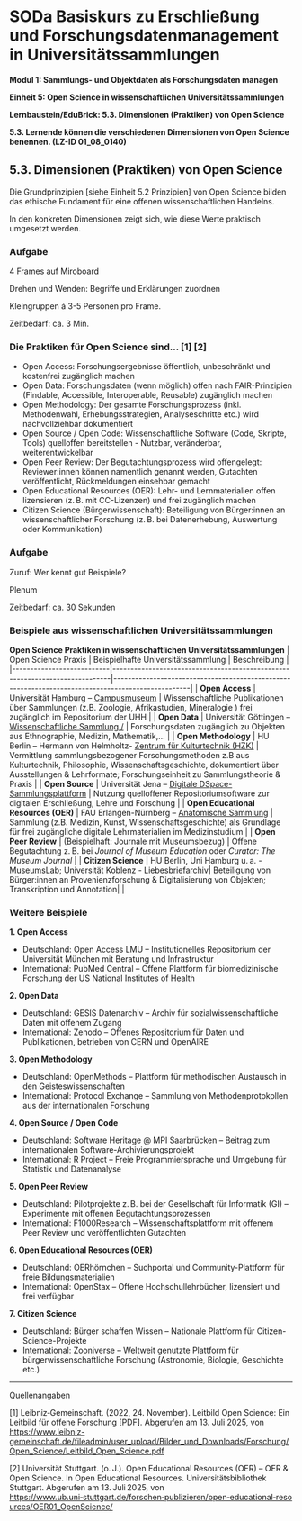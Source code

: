 <!--

author: Canan Hastik 
author: 
email:    
version:  v1
language: DE
lizenz: cc by
modultitel: Modul 1, Teil 1: Sammlungs- und Objektdaten als Forschungsdaten managen
eineit: 5
einheitstitel: Open Science in wissenschaftlichen Universitätssammlungen
lernziele:
* Lernende können Kodizes und Leitlinen zur Guten Wissenschaftlichen Praxis benennen. (LZ-ID 05\_011\_1031)

icon:     https://raw.githubusercontent.com/chastik/Beratung_Dateityp_Bild/refs/heads/main/SODa-Logo_full.svg
link:     https://raw.githubusercontent.com/chastik/Beratung/refs/heads/main/soda.css

comment:  WissKi SODA OERs

-->

# SODa Basiskurs zu Erschließung und Forschungsdatenmanagement in Universitätssammlungen

**Modul 1: Sammlungs- und Objektdaten als Forschungsdaten managen**

**Einheit 5: Open Science in wissenschaftlichen Universitätssammlungen**

**Lernbaustein/EduBrick: 5.3. Dimensionen (Praktiken) von Open Science**

**5.3. Lernende können die verschiedenen Dimensionen von Open Science benennen. (LZ-ID 01\_08\_0140)**


## 5.3. Dimensionen (Praktiken) von Open Science

Die Grundprinzipien [siehe Einheit 5.2 Prinzipien] von Open Science bilden das ethische Fundament für eine offenen wissenschaftlichen Handelns. 

In den konkreten Dimensionen zeigt sich, wie diese Werte praktisch umgesetzt werden.

### Aufgabe

4 Frames auf Miroboard 

Drehen und Wenden: Begriffe und Erklärungen zuordnen 

Kleingruppen á 3-5 Personen pro Frame.

Zeitbedarf: ca. 3 Min.

### Die Praktiken für Open Science sind... [1] [2]

* Open Access: Forschungsergebnisse öffentlich, unbeschränkt und kostenfrei zugänglich machen 
* Open Data: Forschungsdaten (wenn möglich) offen nach FAIR-Prinzipien (Findable, Accessible, Interoperable, Reusable) zugänglich machen 
* Open Methodology: Der gesamte Forschungsprozess (inkl. Methodenwahl, Erhebungsstrategien, Analyseschritte etc.) wird nachvollziehbar dokumentiert
* Open Source / Open Code: Wissenschaftliche Software (Code, Skripte, Tools) quelloffen bereitstellen - Nutzbar, veränderbar, weiterentwickelbar 
* Open Peer Review: Der Begutachtungsprozess wird offengelegt: Reviewer:innen können namentlich genannt werden, Gutachten veröffentlicht, Rückmeldungen einsehbar gemacht 
* Open Educational Resources (OER): Lehr- und Lernmaterialien offen lizensieren (z. B. mit CC-Lizenzen) und frei zugänglich machen 
* Citizen Science (Bürgerwissenschaft): Beteiligung von Bürger:innen an wissenschaftlicher Forschung (z. B. bei Datenerhebung, Auswertung oder Kommunikation) 


### Aufgabe

Zuruf: Wer kennt gut Beispiele?

Plenum

Zeitbedarf: ca. 30 Sekunden


### Beispiele aus wissenschaftlichen Universitätssammlungen

**Open Science Praktiken in wissenschaftlichen Universitätssammlungen**
| Open Science Praxis       | Beispielhafte Universitätssammlung                                         | Beschreibung                                                                                      |
|---------------------------|-----------------------------------------------------------------------------|---------------------------------------------------------------------------------------------------|
| **Open Access**           | Universität Hamburg – [Campusmuseum](https://www.campusmuseum.uni-hamburg.de/) | Wissenschaftliche Publikationen über Sammlungen (z.B. Zoologie, Afrikastudien, Mineralogie ) frei zugänglich im Repositorium der UHH         |
| **Open Data**             | Universität Göttingen – [Wissenschaftliche Sammlung /](https://sammlungen.uni-goettingen.de/)                          | Forschungsdaten zugänglich zu Objekten aus Ethnographie, Medizin, Mathematik,...  |
| **Open Methodology**      | HU Berlin – Hermann von Helmholtz- [Zentrum für Kulturtechnik (HZK)](https://www.kulturtechnik.hu-berlin.de/)        | Vermittlung sammlungsbezogener Forschungsmethoden z.B aus Kulturtechnik, Philosophie, Wissenschaftsgeschichte, dokumentiert über Ausstellungen & Lehrformate; Forschungseinheit zu Sammlungstheorie & Praxis  |
| **Open Source**           | Universität Jena – [Digitale DSpace-Sammlungsplattform](https://sammlungen.uni-jena.de/)         | Nutzung quelloffener Repositoriumsoftware zur digitalen Erschließung, Lehre und Forschung                        |
| **Open Educational Resources (OER)** | FAU Erlangen-Nürnberg – [Anatomische Sammlung](https://www.sammlungen.fau.de/)  | Sammlung (z.B. Medizin, Kunst, Wissenschaftsgeschichte) als Grundlage für frei zugängliche digitale Lehrmaterialien im Medizinstudium           |
| **Open Peer Review**      | (Beispielhaft: Journale mit Museumsbezug)                                  | Offene Begutachtung z. B. bei *Journal of Museum Education* oder *Curator: The Museum Journal*   |
| **Citizen Science**       | HU Berlin, Uni Hamburg u. a. - [MuseumsLab](https://www.museumfuernaturkunde.berlin/de/museum/heute/das-museum/themuseumslab); Universität Koblenz - [Liebesbriefarchiv](https://liebesbriefarchiv.de/)| Beteiligung von Bürger:innen an Provenienzforschung & Digitalisierung von Objekten; Transkription und Annotation|                |

### Weitere Beispiele


**1. Open Access**
* Deutschland: Open Access LMU – Institutionelles Repositorium der Universität München mit Beratung und Infrastruktur
* International: PubMed Central – Offene Plattform für biomedizinische Forschung der US National Institutes of Health
     
**2. Open Data**
* Deutschland: GESIS Datenarchiv – Archiv für sozialwissenschaftliche Daten mit offenem Zugang
* International: Zenodo – Offenes Repositorium für Daten und Publikationen, betrieben von CERN und OpenAIRE
     
**3. Open Methodology**
* Deutschland: OpenMethods – Plattform für methodischen Austausch in den Geisteswissenschaften
* International: Protocol Exchange – Sammlung von Methodenprotokollen aus der internationalen Forschung
     
**4. Open Source / Open Code**
* Deutschland: Software Heritage @ MPI Saarbrücken – Beitrag zum internationalen Software-Archivierungsprojekt
* International: R Project – Freie Programmiersprache und Umgebung für Statistik und Datenanalyse
     
**5. Open Peer Review**
* Deutschland: Pilotprojekte z. B. bei der Gesellschaft für Informatik (GI) – Experimente mit offenen Begutachtungsprozessen
* International: F1000Research – Wissenschaftsplattform mit offenem Peer Review und veröffentlichten Gutachten
     
**6. Open Educational Resources (OER)**
* Deutschland: OERhörnchen – Suchportal und Community-Plattform für freie Bildungsmaterialien
* International: OpenStax – Offene Hochschullehrbücher, lizensiert und frei verfügbar
     
**7. Citizen Science**
* Deutschland: Bürger schaffen Wissen – Nationale Plattform für Citizen-Science-Projekte
* International: Zooniverse – Weltweit genutzte Plattform für bürgerwissenschaftliche Forschung (Astronomie, Biologie, Geschichte etc.)


-----------
Quellenangaben

[1]  Leibniz‑Gemeinschaft. (2022, 24. November). Leitbild Open Science: Ein Leitbild für offene Forschung [PDF]. Abgerufen am 13. Juli 2025, von https://www.leibniz-gemeinschaft.de/fileadmin/user_upload/Bilder_und_Downloads/Forschung/Open_Science/Leitbild_Open_Science.pdf

[2] Universität Stuttgart. (o. J.). Open Educational Resources (OER) – OER & Open Science. In Open Educational Resources. Universitätsbibliothek Stuttgart. Abgerufen am 13. Juli 2025, von https://www.ub.uni‑stuttgart.de/forschen‑publizieren/open‑educational‑resources/OER01_OpenScience/

